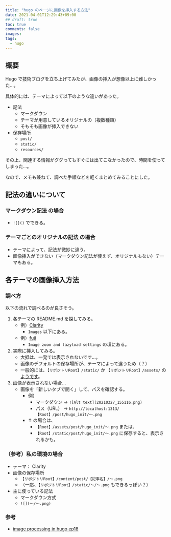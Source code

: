 ```yaml
---
title: "hugo のページに画像を挿入する方法"
date: 2021-04-01T12:29:43+09:00
## draft: true
toc: true
comments: false
images:
tags: 
  - hugo
---
```


## 概要
Hugo で技術ブログを立ち上げてみたが、画像の挿入が想像以上に難しかった...。

具体的には、テーマによって以下のような違いがあった。
- 記法
  - マークダウン
  - テーマが用意しているオリジナルの（複数種類）
  - そもそも画像が挿入できない
- 保存場所
  - `post/`
  - `static/`
  - `resources/`

その上、関連する情報がググってもすぐには出てこなかったので、時間を使ってしまった...。

なので、メモも兼ねて、調べた手順などを軽くまとめてみることにした。

## 記法の違いについて
### マークダウン記法 の場合
- `![]()` でできる。

### テーマごとのオリジナルの記法 の場合
- テーマによって、記法が微妙に違う。
- 画像挿入ができない（マークダウン記法が使えず、オリジナルもない）テーマもある。


## 各テーマの画像挿入方法
### 調べ方
以下の流れで調べるのが良さそう。
1. 各テーマの README.md を探してみる。
    - 例）[Clarity](https://themes.gohugo.io/hugo-clarity/#images)
      - `Images` 以下にある。
    - 例）[fuji](https://themes.gohugo.io/hugo-theme-fuji/#-image-zoom-and-lazyload-settings)
      - `Image zoom and lazyload settings` の項にある。
2. 実際に挿入してみる。
    - 大抵は、一発では表示されないです...。
    - 画像のデフォルトの保存場所が、テーマによって違うため（？）
    - 一般的には、`【リポジトリRoot】/static/` か `【リポジトリRoot】/assets/` の[ようです](https://mertbakir.gitlab.io/hugo/image-processing-in-hugo/)。
3. 画像が表示されない場合...
    - 画像を「新しいタブで開く」して、パスを確認する。
      - 例） 
        - マークダウン → `![Alt text](20210327_155116.png)`
        - パス（URL） → `http://localhost:1313/【Root】/post/hugo_init/〜.png`
      - ↑ の場合は、
        - `【Root】/assets/post/hugo_init/〜.png` または、
        - `【Root】/static/post/hugo_init/〜.png` 
          に保存すると、表示されるかも。


### （参考）私の環境の場合
- テーマ： Clarity
- 画像の保存場所
  - `【リポジトリRoot】/content/post/【記事名】/〜.png`
  - （一応、`【リポジトリRoot】/static/〜/〜.png` もできるっぽい？）
- 主に使っている記法
  - マークダウン方式
  - `![](〜/〜.png)`


<!-- #### (theme) Fuji
- 画像の保存場所： 
- マークダウン上での書き方

#### (theme) Fuji
- 画像の保存場所： 
- マークダウン上での書き方 -->


### 参考
- [image processing in hugo ep18](https://mertbakir.gitlab.io/hugo/image-processing-in-hugo/)

